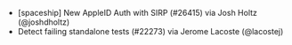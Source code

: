 * [spaceship] New AppleID Auth with SIRP (#26415) via Josh Holtz (@joshdholtz)
* Detect failing standalone tests (#22273) via Jerome Lacoste (@lacostej)